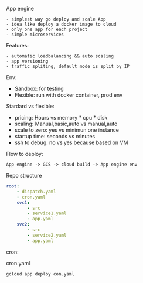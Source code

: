 App engine

    - simplest way go deploy and scale App
    - idea like deploy a docker image to cloud
    - only one app for each project
    - simple microservices

Features:

    - automatic loadbalancing && auto scaling 
    - app versioning
    - traffic spliting, default mode is split by IP

Env:

  - Sandbox: for testing
  - Flexible: run with docker container, prod env

Stardard vs flexible:

  - pricing: Hours vs memory * cpu * disk
  - scaling: Manual,basic,auto vs manual,auto
  - scale to zero: yes vs minimun one instance
  - startup time: seconds vs minutes
  - ssh to debug: no vs yes because based on VM

Flow to deploy:
    
    App engine -> GCS -> cloud build -> App engine env

Repo structure
```yaml
root:
    - dispatch.yaml
    - cron.yaml
    svc1:
        - src
        - service1.yaml
        - app.yaml 
    svc2:
        - src
        - service2.yaml
        - app.yaml
```

cron:

  cron.yaml

```
gcloud app deploy con.yaml

```

